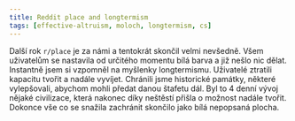 ```yaml
---
title: Reddit place and longtermism
tags: [effective-altruism, moloch, longtermism, cs]
---
```


Další rok `r/place` je za námi a tentokrát skončil velmi nevšedně. Všem uživatelům se nastavila od určitého momentu bílá barva a již nešlo nic dělat. Instantně jsem si vzpomněl na myšlenky longtermismu. Uživatelé ztratili kapacitu tvořit a nadále vyvíjet. Chránili jsme historické památky, některé vylepšovali, abychom mohli předat danou štafetu dál. Byl to 4 denní vývoj nějaké civilizace, která nakonec díky neštěstí přišla o možnost nadále tvořit. Dokonce vše co se snažila zachránit skončilo jako bílá nepopsaná plocha.